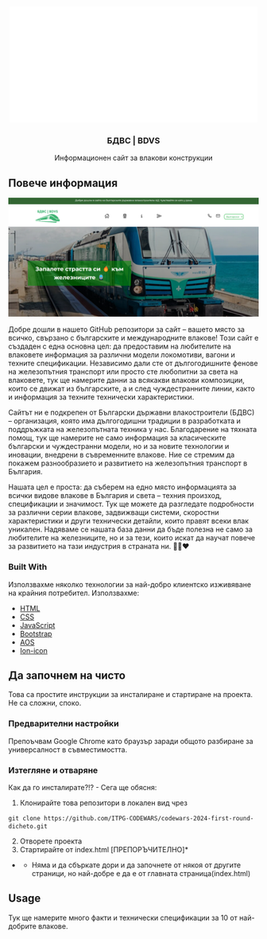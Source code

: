 
<br/>
<div align="center">
<a href="https://github.com/ShaanCoding/ReadME-Generator">
<img src="https://github.com/dicheto/Dicheto-IT/blob/b852b24e9515a65f37a7386b596b84a0748bd65a/logo.png" alt="Logo" >
</a>
<h3 align="center">БДВС | BDVS</h3>
<p align="center">
Информационен сайт за влакови конструкции


  


</p>
</div>

## Повече информация

![Screenshot](https://github.com/ITPG-CODEWARS/codewars-2024-first-round-dicheto/blob/d17b4b60ea32f4e4fe09533e3c9d4e52faba38d5/Preview.png)

Добре дошли в нашето GitHub репозитори за сайт – вашето място за всичко, свързано с българските и международните влакове! Този сайт е създаден с една основна цел: да предоставим на любителите на влаковете информация за различни модели локомотиви, вагони и техните спецификации. Независимо дали сте от дългогодишните фенове на железопътния транспорт или просто сте любопитни за света на влаковете, тук ще намерите данни за всякакви влакови композиции, които се движат из българските, а и след чуждестранните линии, както и информация за техните технически характеристики.


Сайтът ни е подкрепен от Български държавни влакостроители (БДВС) – организация, която има дългогодишни традиции в разработката и поддръжката на железопътната техника у нас. Благодарение на тяхната помощ, тук ще намерите не само информация за класическите български и чуждестранни модели, но и за новите технологии и иновации, внедрени в съвременните влакове. Ние се стремим да покажем разнообразието и развитието на железопътния транспорт в България.


Нашата цел е проста: да съберем на едно място информацията за всички видове влакове в България и света – техния произход, спецификации и значимост. Тук ще можете да разгледате подробности за различни серии влакове, задвижващи системи, скоростни характеристики и други технически детайли, които правят всеки влак уникален. Надяваме се нашата база данни да бъде полезна не само за любителите на железниците, но и за тези, които искат да научат повече за развитието на тази индустрия в страната ни. 🤍💚❤️
### Built With

Използвахме няколко технологии за най-добро клиентско изживяване на крайния потребител. Използвахме:

- [HTML](https://developer.mozilla.org/en-US/docs/Web/HTML)
- [CSS](https://developer.mozilla.org/en-US/docs/Web/CSS)
- [JavaScript](https://developer.mozilla.org/en-US/docs/Web/JavaScript)
- [Bootstrap](https://getbootstrap.com)
- [AOS](https://michalsnik.github.io/aos/)
- [Ion-icon](https://ionic.io/ionicons)
## Да започнем на чисто

Това са простите инструкции за инсталиране и стартиране на проекта. Не са сложни, споко. 
### Предварителни настройки

Препоъчвам Google Chrome като браузър заради общото разбиране за универсалност в съвместимостта. 
### Изтегляне и отваряне

Как да го инсталирате?!? - Сега ще обясня:
1. Клонирайте това репозитори в локален вид чрез
```
git clone https://github.com/ITPG-CODEWARS/codewars-2024-first-round-dicheto.git
```

2. Отворете проекта
3. Стартирайте от index.html [ПРЕПОРЪЧИТЕЛНО]*


* - Няма и да сбъркате дори и да започнете от някоя от другите страници, но най-добре е да е от главната страница(index.html)
## Usage

Тук ще намерите много факти и технически спецификации за 10 от най-добрите влакове. 
